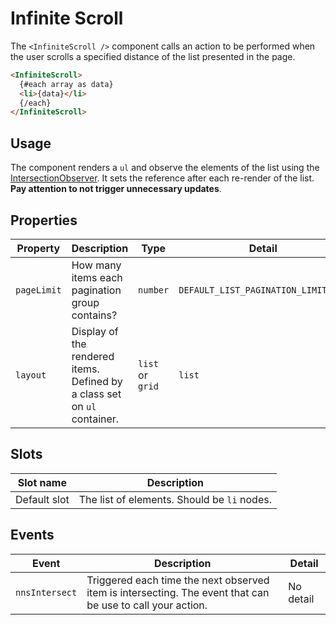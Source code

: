 # Infinite Scroll

The `<InfiniteScroll />` component calls an action to be performed when the user scrolls a specified distance of the list presented in the page.

```html
<InfiniteScroll>
  {#each array as data}
  <li>{data}</li>
  {/each}
</InfiniteScroll>
```

## Usage

The component renders a `ul` and observe the elements of the list using the [IntersectionObserver](https://developer.mozilla.org/fr/docs/Web/API/Intersection_Observer_API).
It sets the reference after each re-render of the list. **Pay attention to not trigger unnecessary updates**.

## Properties

| Property    | Description                                                              | Type             | Detail                              |
| ----------- | ------------------------------------------------------------------------ | ---------------- | ----------------------------------- |
| `pageLimit` | How many items each pagination group contains?                           | `number`         | `DEFAULT_LIST_PAGINATION_LIMIT=100` |
| `layout`    | Display of the rendered items. Defined by a class set on `ul` container. | `list` or `grid` | `list`                              |

## Slots

| Slot name    | Description                                 |
| ------------ | ------------------------------------------- |
| Default slot | The list of elements. Should be `li` nodes. |

## Events

| Event          | Description                                                                                                | Detail    |
| -------------- | ---------------------------------------------------------------------------------------------------------- | --------- |
| `nnsIntersect` | Triggered each time the next observed item is intersecting. The event that can be use to call your action. | No detail |

